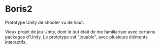 # Boris2
Prototype Unity de shooter vu de haut.

Vieux projet de jeu Unity, dont le but était de me familiariser avec certains packages d'Unity.
Le prototype est "jouable", avec plusieurs éléments interactifs. 
